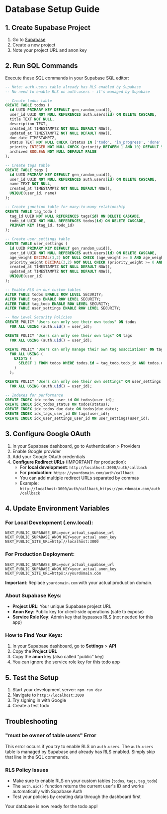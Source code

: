 # Database Setup Guide

## 1. Create Supabase Project

1. Go to [Supabase](https://supabase.com)
2. Create a new project
3. Note your project URL and anon key

## 2. Run SQL Commands

Execute these SQL commands in your Supabase SQL editor:

```sql
-- Note: auth.users table already has RLS enabled by Supabase
-- No need to enable RLS on auth.users - it's managed by Supabase

-- Create todos table
CREATE TABLE todos (
  id UUID PRIMARY KEY DEFAULT gen_random_uuid(),
  user_id UUID NOT NULL REFERENCES auth.users(id) ON DELETE CASCADE,
  title TEXT NOT NULL,
  description TEXT,
  created_at TIMESTAMPTZ NOT NULL DEFAULT NOW(),
  updated_at TIMESTAMPTZ NOT NULL DEFAULT NOW(),
  due_date TIMESTAMPTZ,
  status TEXT NOT NULL CHECK (status IN ('todo', 'in_progress', 'done', 'blocked')) DEFAULT 'todo',
  priority INTEGER NOT NULL CHECK (priority BETWEEN 1 AND 10) DEFAULT 5,
  archived BOOLEAN NOT NULL DEFAULT FALSE
);

-- Create tags table
CREATE TABLE tags (
  id UUID PRIMARY KEY DEFAULT gen_random_uuid(),
  user_id UUID NOT NULL REFERENCES auth.users(id) ON DELETE CASCADE,
  name TEXT NOT NULL,
  created_at TIMESTAMPTZ NOT NULL DEFAULT NOW(),
  UNIQUE(user_id, name)
);

-- Create junction table for many-to-many relationship
CREATE TABLE tag_todo (
  tag_id UUID NOT NULL REFERENCES tags(id) ON DELETE CASCADE,
  todo_id UUID NOT NULL REFERENCES todos(id) ON DELETE CASCADE,
  PRIMARY KEY (tag_id, todo_id)
);

-- Create user_settings table
CREATE TABLE user_settings (
  id UUID PRIMARY KEY DEFAULT gen_random_uuid(),
  user_id UUID NOT NULL REFERENCES auth.users(id) ON DELETE CASCADE,
  age_weight DECIMAL(3,2) NOT NULL CHECK (age_weight >= 0 AND age_weight <= 1) DEFAULT 0.5,
  priority_weight DECIMAL(3,2) NOT NULL CHECK (priority_weight >= 0 AND priority_weight <= 1) DEFAULT 0.5,
  created_at TIMESTAMPTZ NOT NULL DEFAULT NOW(),
  updated_at TIMESTAMPTZ NOT NULL DEFAULT NOW(),
  UNIQUE(user_id)
);

-- Enable RLS on our custom tables
ALTER TABLE todos ENABLE ROW LEVEL SECURITY;
ALTER TABLE tags ENABLE ROW LEVEL SECURITY;
ALTER TABLE tag_todo ENABLE ROW LEVEL SECURITY;
ALTER TABLE user_settings ENABLE ROW LEVEL SECURITY;

-- Row Level Security Policies
CREATE POLICY "Users can only see their own todos" ON todos
  FOR ALL USING (auth.uid() = user_id);

CREATE POLICY "Users can only see their own tags" ON tags
  FOR ALL USING (auth.uid() = user_id);

CREATE POLICY "Users can only manage their own tag associations" ON tag_todo
  FOR ALL USING (
    EXISTS (
      SELECT 1 FROM todos WHERE todos.id = tag_todo.todo_id AND todos.user_id = auth.uid()
    )
  );

CREATE POLICY "Users can only see their own settings" ON user_settings
  FOR ALL USING (auth.uid() = user_id);

-- Indexes for performance
CREATE INDEX idx_todos_user_id ON todos(user_id);
CREATE INDEX idx_todos_status ON todos(status);
CREATE INDEX idx_todos_due_date ON todos(due_date);
CREATE INDEX idx_tags_user_id ON tags(user_id);
CREATE INDEX idx_user_settings_user_id ON user_settings(user_id);
```

## 3. Configure Google OAuth

1. In your Supabase dashboard, go to Authentication > Providers
2. Enable Google provider
3. Add your Google OAuth credentials
4. **Configure Redirect URLs** (IMPORTANT for production):
   - For **local development**: `http://localhost:3000/auth/callback`
   - For **production**: `https://yourdomain.com/auth/callback`
   - You can add multiple redirect URLs separated by commas
   - Example: `http://localhost:3000/auth/callback,https://yourdomain.com/auth/callback`

## 4. Update Environment Variables

### For Local Development (.env.local):

```env
NEXT_PUBLIC_SUPABASE_URL=your_actual_supabase_url
NEXT_PUBLIC_SUPABASE_ANON_KEY=your_actual_anon_key
NEXT_PUBLIC_SITE_URL=http://localhost:3000
```

### For Production Deployment:

```env
NEXT_PUBLIC_SUPABASE_URL=your_actual_supabase_url
NEXT_PUBLIC_SUPABASE_ANON_KEY=your_actual_anon_key
NEXT_PUBLIC_SITE_URL=https://yourdomain.com
```

**Important**: Replace `yourdomain.com` with your actual production domain.

### About Supabase Keys:

- **Project URL**: Your unique Supabase project URL
- **Anon Key**: Public key for client-side operations (safe to expose)
- **Service Role Key**: Admin key that bypasses RLS (not needed for this app)

### How to Find Your Keys:

1. In your Supabase dashboard, go to **Settings** > **API**
2. Copy the **Project URL**
3. Copy the **anon** key (also called "public" key)
4. You can ignore the service role key for this todo app

## 5. Test the Setup

1. Start your development server: `npm run dev`
2. Navigate to `http://localhost:3000`
3. Try signing in with Google
4. Create a test todo

## Troubleshooting

### "must be owner of table users" Error

This error occurs if you try to enable RLS on `auth.users`. The `auth.users` table is managed by Supabase and already has RLS enabled. Simply skip that line in the SQL commands.

### RLS Policy Issues

- Make sure to enable RLS on your custom tables (`todos`, `tags`, `tag_todo`)
- The `auth.uid()` function returns the current user's ID and works automatically with Supabase Auth
- Test your policies by creating data through the dashboard first

Your database is now ready for the todo app!
